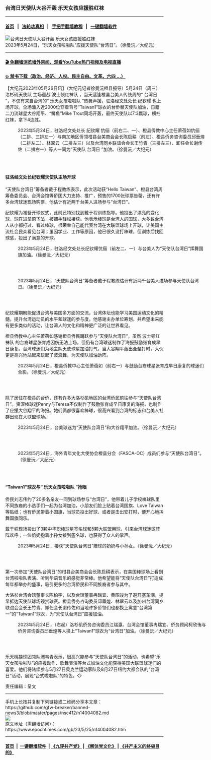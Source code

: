 ### 台湾日天使队大谷开轰 乐天女孩应援胜红袜
------------------------

#### [首页](https://github.com/gfw-breaker/banned-news3/blob/master/README.md) &nbsp;&nbsp;|&nbsp;&nbsp; [法轮功真相](https://github.com/begood0513/basic/blob/master/README.md)  &nbsp;&nbsp;|&nbsp;&nbsp; [手把手翻墙教程](https://github.com/gfw-breaker/guides/wiki)  &nbsp;&nbsp;|&nbsp;&nbsp; [一键翻墙软件](https://github.com/gfw-breaker/nogfw/blob/master/README.md)  



<div><img alt="台湾日天使队大谷开轰 乐天女孩应援胜红袜" class="attachment-djy_600_400 size-djy_600_400 wp-post-image" src="https://i.epochtimes.com/assets/uploads/2023/05/id14004083-17587f1a9c81f86b580deec556251cbf-e1685048620164.jpg"/>
<div class="caption">
 2023年5月24日，“乐天女孩啦啦队”应援天使队“台湾日”。（徐曼沅／大纪元）
</div></div><hr/>

#### [ 🎬  免翻墙浏览墙外禁闻、观看YouTube热门视频及电视直播](https://github.com/gfw-breaker/HelloWorld)

#### [ 💥  禁书下载（政治、经济、人权、民主自由、文革、六四 ...）](https://github.com/gfw-breaker/books/blob/master/README.md)

<div><p>
 【大纪元2023年05月26日讯】（大纪元记者徐曼沅橙县报导）5月24日（周三）
 <ok href="https://www.epochtimes.com/gb/tag/%E6%B4%9B%E6%9D%89%E7%9F%B6%E5%A4%A9%E4%BD%BF%E9%98%9F.html">
  洛杉矶天使队
 </ok>
 主场迎战
 <ok href="https://www.epochtimes.com/gb/tag/%E6%B3%A2%E5%A3%AB%E9%A1%BF%E7%BA%A2%E8%A2%9C%E9%98%9F.html">
  波士顿红袜队
 </ok>
 ，当天适逢橙县台美人传统周的“
 <ok href="https://www.epochtimes.com/gb/tag/%E5%8F%B0%E6%B9%BE%E6%97%A5.html">
  台湾日
 </ok>
 ”，不仅有来自台湾的“
 <ok href="https://www.epochtimes.com/gb/tag/%E4%B9%90%E5%A4%A9%E5%A5%B3%E5%AD%A9%E5%95%A6%E5%95%A6%E9%98%9F.html">
  乐天女孩啦啦队
 </ok>
 ”热舞声援，驻洛经文处处长
 <ok href="https://www.epochtimes.com/gb/tag/%E7%BA%AA%E9%92%A6%E8%80%80.html">
  纪钦耀
 </ok>
 也上场开球。全场涌入近2000位穿着背号“Taiwan1”球衣的台侨替天使队加油，日籍二刀流球星大谷翔平、“鳟鱼”Mike Trout同场开轰，最终天使队以7:3赢球，横扫红袜，拿下4连胜。
</p>
<figure aria-describedby="caption-attachment-14004087" class="wp-caption aligncenter" id="attachment_14004087" style="width: 600px">
 <ok href="https://i.epochtimes.com/assets/uploads/2023/05/id14004087-f86cb5e8e4e1ea63c1b5fc1f021c8fe5.jpg" target="_blank">
  <img alt="" class="size-large wp-image-14004087" src="https://i.epochtimes.com/assets/uploads/2023/05/id14004087-f86cb5e8e4e1ea63c1b5fc1f021c8fe5-600x376.jpg"/>
 </ok>
 <br/><figcaption class="wp-caption-text" id="caption-attachment-14004087">
  2023年5月24日，驻洛经文处处长
  <ok href="https://www.epochtimes.com/gb/tag/%E7%BA%AA%E9%92%A6%E8%80%80.html">
   纪钦耀
  </ok>
  伉俪（前右二、一）、橙县侨教中心主任萧蓓如伉俪（二排、三排左一）与南加地区侨领柑县台美商会会长陈启耕（前左）、橙县侨务咨询委员邱垂煌（二排左二）、林翠云（二排左三）以及台湾同乡联谊会会长王竹青（三排左三）、卸任会长谢传佐（二排右一）等人一同为“天使队
  <ok href="https://www.epochtimes.com/gb/tag/%E5%8F%B0%E6%B9%BE%E6%97%A5.html">
   台湾日
  </ok>
  ”加油。（徐曼沅／大纪元）
 </figcaption><br/>
</figure><br/>
<h4>
 驻洛经文处长纪钦耀天使队主场开球
</h4>
<p>
 “天使队台湾日”筹备者戴于程教练表示，此次活动获“Hello Taiwan”、橙县台湾周筹备委员会、台湾会馆等侨团大力支持、推广，预售的1700张球票告罄，还有许多台湾球迷现场购票，他估计有近两千台美人进场参与“台湾日”。
</p>
<p>
 纪钦耀为准备开球仪式，此前还特别找到戴于程训练指导。他投出了漂亮的变化球，球在进垒前下坠，被捕手轻松接获。他表示棒球是台湾人的国球，大多数台湾人从小都打过、看过棒球，很荣幸自己能代表台湾在大联盟球场上开球，让美国主流社会民众看见台湾；虽因学业、工作等原因，他已很久没打棒球，但训练后找回球感，投出了满意的开球。
</p>
<figure aria-describedby="caption-attachment-14004096" class="wp-caption aligncenter" id="attachment_14004096" style="width: 600px">
 <ok href="https://i.epochtimes.com/assets/uploads/2023/05/id14004096-26e42e57f98f7188a48b1fd9327970ce.jpg" target="_blank">
  <img alt="" class="size-large wp-image-14004096" src="https://i.epochtimes.com/assets/uploads/2023/05/id14004096-26e42e57f98f7188a48b1fd9327970ce-600x375.jpg"/>
 </ok>
 <br/><figcaption class="wp-caption-text" id="caption-attachment-14004096">
  2023年5月24日，驻洛经文处处长纪钦耀伉俪（前左二、一）与台美人为“天使队台湾日”挥舞国旗加油。（徐曼沅／大纪元）
 </figcaption><br/>
</figure><br/>
<figure aria-describedby="caption-attachment-14004089" class="wp-caption aligncenter" id="attachment_14004089" style="width: 600px">
 <ok href="https://i.epochtimes.com/assets/uploads/2023/05/id14004089-3d6272c804cb66aa70325bcedf42d575.jpg" target="_blank">
  <img alt="" class="size-large wp-image-14004089" src="https://i.epochtimes.com/assets/uploads/2023/05/id14004089-3d6272c804cb66aa70325bcedf42d575-600x338.jpg"/>
 </ok>
 <br/><figcaption class="wp-caption-text" id="caption-attachment-14004089">
  2023年5月24日，“天使队台湾日”筹备者戴于程教练估计有近两千台美人进场参与天使队台湾日。（徐曼沅／大纪元）
 </figcaption><br/>
</figure><br/>
<p>
 纪钦耀期盼能促进台湾与美国多方面的交流，台湾体坛也能学习美国运动文化的精髓，提升台湾运动员的水平和球迷的参与度。他感谢主办单位筹划，并希望未来能有更多类似的活动，让台湾人的文化和精神更广泛的让世界看见。
</p>
<p>
 橙县侨教中心主任萧蓓如感谢橙县侨民踊跃参与“天使队台湾日”，虽然
 <ok href="https://www.epochtimes.com/gb/tag/%E6%B3%A2%E5%A3%AB%E9%A1%BF%E7%BA%A2%E8%A2%9C%E9%98%9F.html">
  波士顿红袜队
 </ok>
 的台裔球星张育成因伤无法上场，但仍有台湾球迷制作了海报鼓励张育成早日康复。台湾球迷们为地主队天使球星加油打气，当大谷翔平轰出全垒打时，大伙更是高兴地站起来玩起了波浪舞，为天使队加油助阵。
</p>
<figure aria-describedby="caption-attachment-14004091" class="wp-caption aligncenter" id="attachment_14004091" style="width: 600px">
 <ok href="https://i.epochtimes.com/assets/uploads/2023/05/id14004091-25850476230ec427f4abdb9e225f4ff1.jpg" target="_blank">
  <img alt="" class="size-large wp-image-14004091" src="https://i.epochtimes.com/assets/uploads/2023/05/id14004091-25850476230ec427f4abdb9e225f4ff1-600x376.jpg"/>
 </ok>
 <br/><figcaption class="wp-caption-text" id="caption-attachment-14004091">
  2023年5月24日，橙县侨教中心主任萧蓓如（前右一）与鼓励台裔球星张育成早日康复的球迷们合影。（徐曼沅／大纪元）
 </figcaption><br/>
</figure><br/>
<p>
 除了居住在橙县的台侨，还有许多大洛杉矶地区的台湾侨民前往参与“天使队台湾日”。资深棒球迷Penny与Teresa不仅制作了鼓励张育成早日康复的海报，也制作了应援大谷翔平的海报。她们俩都很喜欢棒球，很高兴看到台湾的标志和台美人社群出现在大联盟球场。
</p>
<figure aria-describedby="caption-attachment-14004110" class="wp-caption aligncenter" id="attachment_14004110" style="width: 600px">
 <ok href="https://i.epochtimes.com/assets/uploads/2023/05/id14004110-6b0c5f399f9f7060fde7ffe1153d45ab.jpg" target="_blank">
  <img alt="" class="size-large wp-image-14004110" src="https://i.epochtimes.com/assets/uploads/2023/05/id14004110-6b0c5f399f9f7060fde7ffe1153d45ab-600x376.jpg"/>
 </ok>
 <br/><figcaption class="wp-caption-text" id="caption-attachment-14004110">
  2023年5月24日，台美球迷为“天使队台湾日”和大谷翔平加油。（徐曼沅／大纪元）
 </figcaption><br/>
</figure><br/>
<figure aria-describedby="caption-attachment-14004115" class="wp-caption aligncenter" id="attachment_14004115" style="width: 600px">
 <ok href="https://i.epochtimes.com/assets/uploads/2023/05/id14004115-ccdd3a9f7ec5d1a3047b87c5faea6a77.jpg" target="_blank">
  <img alt="" class="size-large wp-image-14004115" src="https://i.epochtimes.com/assets/uploads/2023/05/id14004115-ccdd3a9f7ec5d1a3047b87c5faea6a77-600x338.jpg"/>
 </ok>
 <br/><figcaption class="wp-caption-text" id="caption-attachment-14004115">
  2023年5月24日，海外青年文化大使协会橙县分会（FASCA-OC）成员们参与“天使队台湾日”。（徐曼沅／大纪元）
 </figcaption><br/>
</figure><br/>
<h4>
 “Taiwan1”球衣与“
 <ok href="https://www.epochtimes.com/gb/tag/%E4%B9%90%E5%A4%A9%E5%A5%B3%E5%AD%A9%E5%95%A6%E5%95%A6%E9%98%9F.html">
  乐天女孩啦啦队
 </ok>
 ”抢眼
</h4>
<p>
 侨民刘志伟约了20多名亲友一同到球场参与“台湾日”，他带着儿子学校棒球队里不同族裔的小选手们一起为台湾加油，小朋友们脸上贴着台湾国旗、Love Taiwan等贴纸；也有侨民带着小国旗，当球员投出好球、或者是击出安打时，便开心地挥舞国旗同乐。
</p>
<p>
 戴于程现场投出了3颗中华职棒球星签名球和5颗大联盟用球，引来台湾球迷区阵阵欢呼；一位奶奶抱着小孙女接到签名球，也获得了众人的掌声。
</p>
<figure aria-describedby="caption-attachment-14004094" class="wp-caption aligncenter" id="attachment_14004094" style="width: 600px">
 <ok href="https://i.epochtimes.com/assets/uploads/2023/05/id14004094-50421fd33828f34362aa745cc5cd6e8a.jpg" target="_blank">
  <img alt="" class="size-large wp-image-14004094" src="https://i.epochtimes.com/assets/uploads/2023/05/id14004094-50421fd33828f34362aa745cc5cd6e8a-600x375.jpg"/>
 </ok>
 <br/><figcaption class="wp-caption-text" id="caption-attachment-14004094">
  2023年5月24日，接获“天使队台湾日”赠球的奶奶与小孙女。（徐曼沅／大纪元）
 </figcaption><br/>
</figure><br/>
<p>
 第一次参加“天使队台湾日”的柑县台美商会会长陈启耕表示，在美国棒球场上看到台湾啦啦队表演、听到华语音乐的感觉非常棒。他希望能将“天使队台湾日”打造成每年都举办的盛事，吸引更多的台湾侨民和不同族裔者参与其中。
</p>
<p>
 大洛杉台湾会馆董事长陈柏宇，以及台馆董事冉瑞宜、黄昭竣为了避开塞车潮，提早抵达天使队球场观赏球赛。橙县侨务咨询委员邱垂煌、林翠云以及加州台湾同乡联谊会会长王竹青、卸任会长谢传佐和当地许多侨领们也都换上寓意“台湾第一”的“Taiwan1”球衣，为“天使队台湾日”应援加油。
</p>
<figure aria-describedby="caption-attachment-14004085" class="wp-caption aligncenter" id="attachment_14004085" style="width: 600px">
 <ok href="https://i.epochtimes.com/assets/uploads/2023/05/id14004085-5f0c73729ba67973afa32895996a48b7.jpg" target="_blank">
  <img alt="" class="size-large wp-image-14004085" src="https://i.epochtimes.com/assets/uploads/2023/05/id14004085-5f0c73729ba67973afa32895996a48b7-600x375.jpg"/>
 </ok>
 <br/><figcaption class="wp-caption-text" id="caption-attachment-14004085">
  2023年5月24日，（右起）洛杉矶侨务咨询委员江瑞瀛、台湾会馆董事冉瑞宜、侨务顾问柯欣侑与侨务咨询委员邱垂煌等人换上“Taiwan1”球衣为“台湾日”加油。（徐曼沅／大纪元）
 </figcaption><br/>
</figure><br/>
<p>
 乐天桃猿球团领队浦韦青表示，很高兴能参与“天使队台湾日”的活动，也希望“乐天女孩啦啦队”的应援动作、歌舞表演等台式加油文化能获得美国大联盟球迷们的喜爱。他们将陆续参与5月27日奥克兰运动家队及8月27日纽约大都会队的“台湾日”活动，展现“台式啦啦队”的特色。◇
</p>
<p>
 责任编辑：呈文
</p>
</div>
<hr/>
手机上长按并复制下列链接或二维码分享本文章：<br/>
https://github.com/gfw-breaker/banned-news3/blob/master/pages/nsc412/n14004082.md <br/>
<a href='https://github.com/gfw-breaker/banned-news3/blob/master/pages/nsc412/n14004082.md'><img src='https://github.com/gfw-breaker/banned-news3/blob/master/pages/nsc412/n14004082.md.png'/></a> <br/>
原文地址（需翻墙访问）：https://www.epochtimes.com/gb/23/5/25/n14004082.htm


------------------------
#### [首页](https://github.com/gfw-breaker/banned-news3/blob/master/README.md) &nbsp;|&nbsp; [一键翻墙软件](https://github.com/gfw-breaker/nogfw/blob/master/README.md) &nbsp;| [《九评共产党》](https://github.com/gfw-breaker/9ping.md/blob/master/README.md#九评之一评共产党是什么) | [《解体党文化》](https://github.com/gfw-breaker/jtdwh.md/blob/master/README.md) | [《共产主义的终极目的》](https://github.com/gfw-breaker/gczydzjmd.md/blob/master/README.md)


<img src='http://gfw-breaker.win/banned-news3/pages/nsc412/n14004082.md' width='0px' height='0px'/>